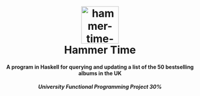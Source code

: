 <h1 align="center">
    <a href="https://github.com/tehstun/Hammer-Time">
      <img src="https://i.imgur.com/TvKTHUm.png" alt="hammer-time-logo" width="100">
    </a>
    <br>Hammer Time<br>
</h1>

<h4 align="center">A program in Haskell for querying and updating a list of the 50 bestselling albums in the UK</h4>
<h5 align="center">University Functional Programming Project 30%</h5>
